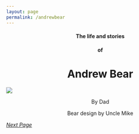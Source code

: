 ```yaml
---
layout: page
permalink: /andrewbear
---
```


<h4 style="text-align: center;" markdown="1">The life and stories</h4>
<h4 style="text-align: center;" markdown="1">of</h4>
<h1 style="text-align: center;" markdown="1">Andrew Bear</h1>


<img src="https://csereno.github.io/AndrewBear/1533093434409.png">


<p style="text-align: center;" markdown="1">By Dad</p>
<p style="text-align: center;" markdown="1">Bear design by Uncle Mike</p>




[_Next Page_](/andrewbear/preface)

